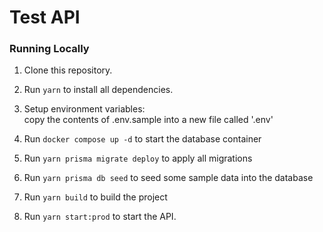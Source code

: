 # Test API

### Running Locally

1. Clone this repository.

2. Run `yarn` to install all dependencies.

3. Setup environment variables:  
   copy the contents of .env.sample into a new file called '.env'

4. Run `docker compose up -d` to start the database container

5. Run `yarn prisma migrate deploy` to apply all migrations

6. Run `yarn prisma db seed` to seed some sample data into the database

7. Run `yarn build` to build the project

8. Run `yarn start:prod` to start the API.
